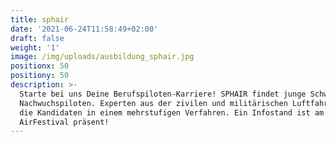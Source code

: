 ```yaml
---
title: sphair
date: '2021-06-24T11:58:49+02:00'
draft: false
weight: '1'
image: /img/uploads/ausbildung_sphair.jpg
positionx: 50
positiony: 50
description: >-
  Starte bei uns Deine Berufspiloten-Karriere! SPHAIR findet junge Schweizer
  Nachwuchspiloten. Experten aus der zivilen und militärischen Luftfahrt prüfen
  die Kandidaten in einem mehrstufigen Verfahren. Ein Infostand ist am
  AirFestival präsent!
---
```


